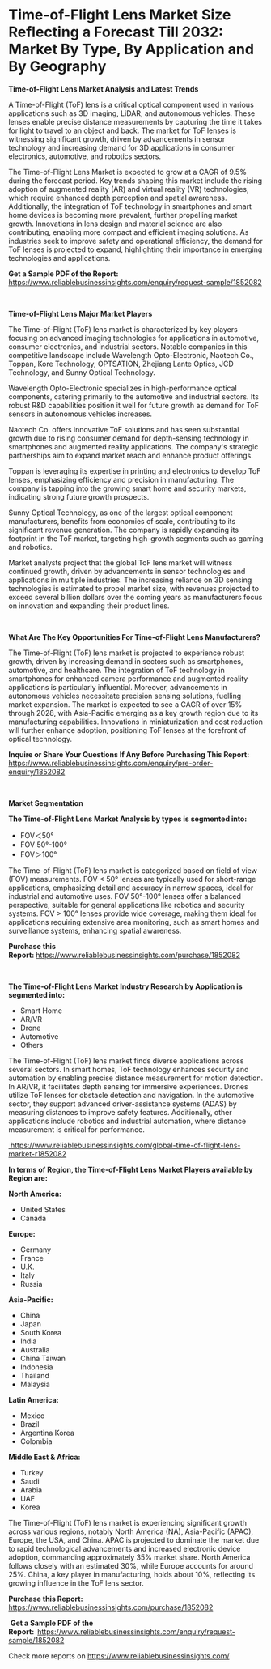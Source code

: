<p><h1>Time-of-Flight Lens Market Size Reflecting a Forecast Till 2032: Market By Type, By Application and By Geography</h1></p><p><strong>Time-of-Flight Lens Market Analysis and Latest Trends</strong></p>
<p><p>A Time-of-Flight (ToF) lens is a critical optical component used in various applications such as 3D imaging, LiDAR, and autonomous vehicles. These lenses enable precise distance measurements by capturing the time it takes for light to travel to an object and back. The market for ToF lenses is witnessing significant growth, driven by advancements in sensor technology and increasing demand for 3D applications in consumer electronics, automotive, and robotics sectors.</p><p>The Time-of-Flight Lens Market is expected to grow at a CAGR of 9.5% during the forecast period. Key trends shaping this market include the rising adoption of augmented reality (AR) and virtual reality (VR) technologies, which require enhanced depth perception and spatial awareness. Additionally, the integration of ToF technology in smartphones and smart home devices is becoming more prevalent, further propelling market growth. Innovations in lens design and material science are also contributing, enabling more compact and efficient imaging solutions. As industries seek to improve safety and operational efficiency, the demand for ToF lenses is projected to expand, highlighting their importance in emerging technologies and applications.</p></p>
<p><strong>Get a Sample PDF of the Report:&nbsp;</strong> <a href="https://www.reliablebusinessinsights.com/enquiry/request-sample/1852082?utm_campaign=1119&utm_medium=2&utm_source=Github&utm_content=ia&utm_term=07012025&utm_id=time-of-flight-lens">https://www.reliablebusinessinsights.com/enquiry/request-sample/1852082</a></p>
<p>&nbsp;</p>
<p><strong>Time-of-Flight Lens Major Market Players</strong></p>
<p><p>The Time-of-Flight (ToF) lens market is characterized by key players focusing on advanced imaging technologies for applications in automotive, consumer electronics, and industrial sectors. Notable companies in this competitive landscape include Wavelength Opto-Electronic, Naotech Co., Toppan, Kore Technology, OPTSATION, Zhejiang Lante Optics, JCD Technology, and Sunny Optical Technology.</p><p>Wavelength Opto-Electronic specializes in high-performance optical components, catering primarily to the automotive and industrial sectors. Its robust R&D capabilities position it well for future growth as demand for ToF sensors in autonomous vehicles increases.</p><p>Naotech Co. offers innovative ToF solutions and has seen substantial growth due to rising consumer demand for depth-sensing technology in smartphones and augmented reality applications. The company's strategic partnerships aim to expand market reach and enhance product offerings.</p><p>Toppan is leveraging its expertise in printing and electronics to develop ToF lenses, emphasizing efficiency and precision in manufacturing. The company is tapping into the growing smart home and security markets, indicating strong future growth prospects.</p><p>Sunny Optical Technology, as one of the largest optical component manufacturers, benefits from economies of scale, contributing to its significant revenue generation. The company is rapidly expanding its footprint in the ToF market, targeting high-growth segments such as gaming and robotics.</p><p>Market analysts project that the global ToF lens market will witness continued growth, driven by advancements in sensor technologies and applications in multiple industries. The increasing reliance on 3D sensing technologies is estimated to propel market size, with revenues projected to exceed several billion dollars over the coming years as manufacturers focus on innovation and expanding their product lines.</p></p>
<p>&nbsp;</p>
<p><strong>What Are The Key Opportunities For Time-of-Flight Lens Manufacturers?</strong></p>
<p><p>The Time-of-Flight (ToF) lens market is projected to experience robust growth, driven by increasing demand in sectors such as smartphones, automotive, and healthcare. The integration of ToF technology in smartphones for enhanced camera performance and augmented reality applications is particularly influential. Moreover, advancements in autonomous vehicles necessitate precision sensing solutions, fuelling market expansion. The market is expected to see a CAGR of over 15% through 2028, with Asia-Pacific emerging as a key growth region due to its manufacturing capabilities. Innovations in miniaturization and cost reduction will further enhance adoption, positioning ToF lenses at the forefront of optical technology.</p></p>
<p><strong>Inquire or Share Your Questions If Any Before Purchasing This Report:</strong> <a href="https://www.reliablebusinessinsights.com/enquiry/pre-order-enquiry/1852082?utm_campaign=1119&utm_medium=2&utm_source=Github&utm_content=ia&utm_term=07012025&utm_id=time-of-flight-lens">https://www.reliablebusinessinsights.com/enquiry/pre-order-enquiry/1852082</a></p>
<p>&nbsp;</p>
<p><strong>Market Segmentation</strong></p>
<p><strong>The Time-of-Flight Lens Market Analysis by types is segmented into:</strong></p>
<p><ul><li>FOV＜50°</li><li>FOV 50°-100°</li><li>FOV＞100°</li></ul></p>
<p><p>The Time-of-Flight (ToF) lens market is categorized based on field of view (FOV) measurements. FOV < 50° lenses are typically used for short-range applications, emphasizing detail and accuracy in narrow spaces, ideal for industrial and automotive uses. FOV 50°-100° lenses offer a balanced perspective, suitable for general applications like robotics and security systems. FOV > 100° lenses provide wide coverage, making them ideal for applications requiring extensive area monitoring, such as smart homes and surveillance systems, enhancing spatial awareness.</p></p>
<p><strong>Purchase this Report:&nbsp;</strong><a href="https://www.reliablebusinessinsights.com/purchase/1852082?utm_campaign=1119&utm_medium=2&utm_source=Github&utm_content=ia&utm_term=07012025&utm_id=time-of-flight-lens">https://www.reliablebusinessinsights.com/purchase/1852082</a></p>
<p>&nbsp;</p>
<p><strong>The Time-of-Flight Lens Market Industry Research by Application is segmented into:</strong></p>
<p><ul><li>Smart Home</li><li>AR/VR</li><li>Drone</li><li>Automotive</li><li>Others</li></ul></p>
<p><p>The Time-of-Flight (ToF) lens market finds diverse applications across several sectors. In smart homes, ToF technology enhances security and automation by enabling precise distance measurement for motion detection. In AR/VR, it facilitates depth sensing for immersive experiences. Drones utilize ToF lenses for obstacle detection and navigation. In the automotive sector, they support advanced driver-assistance systems (ADAS) by measuring distances to improve safety features. Additionally, other applications include robotics and industrial automation, where distance measurement is critical for performance.</p></p>
<p><a href="https://www.reliablebusinessinsights.com/global-time-of-flight-lens-market-r1852082?utm_campaign=1119&utm_medium=2&utm_source=Github&utm_content=ia&utm_term=07012025&utm_id=time-of-flight-lens">&nbsp;https://www.reliablebusinessinsights.com/global-time-of-flight-lens-market-r1852082</a></p>
<p><strong>In terms of Region, the Time-of-Flight Lens Market Players available by Region are:</strong></p>
<p>
    <p> <strong> North America: </strong>
        <ul>
            <li>United States</li>
            <li>Canada</li>
        </ul>
        </p> 
    <p> <strong> Europe: </strong>
        <ul>
            <li>Germany</li>
            <li>France</li>
            <li>U.K.</li>
            <li>Italy</li>
            <li>Russia</li>
        </ul>
        </p> 
    <p> <strong> Asia-Pacific: </strong>
        <ul>
            <li>China</li>
            <li>Japan</li>
            <li>South Korea</li>
            <li>India</li>
            <li>Australia</li>
            <li>China Taiwan</li>
            <li>Indonesia</li>
            <li>Thailand</li>
            <li>Malaysia</li>
        </ul>
        </p> 
    <p> <strong> Latin America: </strong>
        <ul>
            <li>Mexico</li>
            <li>Brazil</li>
            <li>Argentina Korea</li>
            <li>Colombia</li>
        </ul>
        </p> 
    <p> <strong> Middle East & Africa: </strong>
        <ul>
            <li>Turkey</li>
            <li>Saudi</li>
            <li>Arabia</li>
            <li>UAE</li>
            <li>Korea</li>
        </ul>
    </p>
    </p>
<p><p>The Time-of-Flight (ToF) lens market is experiencing significant growth across various regions, notably North America (NA), Asia-Pacific (APAC), Europe, the USA, and China. APAC is projected to dominate the market due to rapid technological advancements and increased electronic device adoption, commanding approximately 35% market share. North America follows closely with an estimated 30%, while Europe accounts for around 25%. China, a key player in manufacturing, holds about 10%, reflecting its growing influence in the ToF lens sector.</p></p>
<p><strong>Purchase this Report: </strong><a href="https://www.reliablebusinessinsights.com/purchase/1852082?utm_campaign=1119&utm_medium=2&utm_source=Github&utm_content=ia&utm_term=07012025&utm_id=time-of-flight-lens">https://www.reliablebusinessinsights.com/purchase/1852082</a></p>
<p>&nbsp;<strong>Get a Sample PDF of the Report:&nbsp;&nbsp;</strong><a href="https://www.reliablebusinessinsights.com/enquiry/request-sample/1852082?utm_campaign=1119&utm_medium=2&utm_source=Github&utm_content=ia&utm_term=07012025&utm_id=time-of-flight-lens">https://www.reliablebusinessinsights.com/enquiry/request-sample/1852082</a></p>
<p><strong></strong></p>
<p>Check more reports on <a href="https://www.reliablebusinessinsights.com/?utm_campaign=1119&utm_medium=2&utm_source=Github&utm_content=ia&utm_term=07012025&utm_id=time-of-flight-lens">https://www.reliablebusinessinsights.com/</a></p>